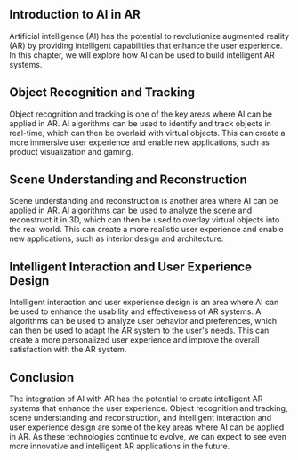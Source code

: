 
Introduction to AI in AR
------------------------

Artificial intelligence (AI) has the potential to revolutionize augmented reality (AR) by providing intelligent capabilities that enhance the user experience. In this chapter, we will explore how AI can be used to build intelligent AR systems.

Object Recognition and Tracking
-------------------------------

Object recognition and tracking is one of the key areas where AI can be applied in AR. AI algorithms can be used to identify and track objects in real-time, which can then be overlaid with virtual objects. This can create a more immersive user experience and enable new applications, such as product visualization and gaming.

Scene Understanding and Reconstruction
--------------------------------------

Scene understanding and reconstruction is another area where AI can be applied in AR. AI algorithms can be used to analyze the scene and reconstruct it in 3D, which can then be used to overlay virtual objects into the real world. This can create a more realistic user experience and enable new applications, such as interior design and architecture.

Intelligent Interaction and User Experience Design
--------------------------------------------------

Intelligent interaction and user experience design is an area where AI can be used to enhance the usability and effectiveness of AR systems. AI algorithms can be used to analyze user behavior and preferences, which can then be used to adapt the AR system to the user's needs. This can create a more personalized user experience and improve the overall satisfaction with the AR system.

Conclusion
----------

The integration of AI with AR has the potential to create intelligent AR systems that enhance the user experience. Object recognition and tracking, scene understanding and reconstruction, and intelligent interaction and user experience design are some of the key areas where AI can be applied in AR. As these technologies continue to evolve, we can expect to see even more innovative and intelligent AR applications in the future.
